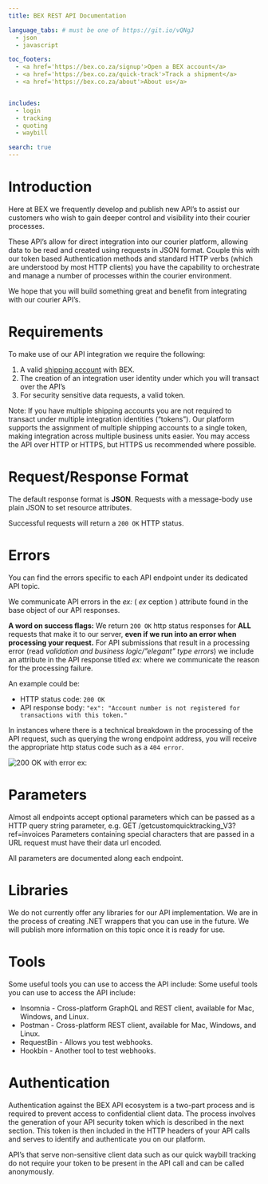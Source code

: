 ```yaml
---
title: BEX REST API Documentation

language_tabs: # must be one of https://git.io/vQNgJ
  - json
  - javascript

toc_footers:
  - <a href='https://bex.co.za/signup'>Open a BEX account</a>
  - <a href='https://bex.co.za/quick-track'>Track a shipment</a>
  - <a href='https://bex.co.za/about'>About us</a>


includes:
  - login
  - tracking
  - quoting
  - waybill

search: true
---
```


# Introduction

Here at BEX we frequently develop and publish new API’s to assist our customers who wish to gain deeper control and visibility into their courier processes.

These API’s allow for direct integration into our courier platform, allowing data to be read and created using requests in JSON format.
Couple this with our token based Authentication methods and standard HTTP verbs (which are understood by most HTTP clients) you have the capability to orchestrate and manage a number of processes within the courier environment.

We hope that you will build something great and benefit from integrating with our courier API’s.

# Requirements

To make use of our API integration we require the following:

1. A valid <a href="https://bex.co.za/signup">shipping account</a> with BEX.
1. The creation of an integration user identity under which you will transact over the API’s
1. For security sensitive data requests, a valid token.

<aside class="notice">
Note: If you have multiple shipping accounts you are not required to transact under multiple integration identities (“tokens”). Our platform supports the assignment of multiple shipping accounts to a single token, making integration across multiple business units easier.
You may access the API over HTTP or HTTPS, but HTTPS us recommended where possible.
</aside>

# Request/Response Format
The default response format is **JSON**. Requests with a message-body use plain JSON to set resource attributes.

Successful requests will return a `200 OK` HTTP status.

# Errors

You can find the errors specific to each API endpoint under its dedicated API topic.

We communicate API errors in the _ex:_ ( _ex_ ception ) attribute found in the base object of our API responses.

**A word on success flags:**
We return `200 OK` http status responses for **ALL** requests that make it to our server, **even if we run into an error when processing your request.** For API submissions that result in a processing error (read _validation and business logic/”elegant” type errors_) we include an attribute in the API response titled _ex:_ where we communicate the reason for the processing failure.

An example could be:

* HTTP status code: `200 OK`
* API response body: `"ex": "Account number is not registered for transactions with this token."`

In instances where there is a technical breakdown in the processing of the API request, such as querying the wrong endpoint address, you will receive the appropriate http status code such as a `404 error`.

![200 OK with error ex:](200OK-response-with-ex-error.jpg)

# Parameters

Almost all endpoints accept optional parameters which can be passed as a HTTP query string parameter, e.g. GET /getcustomquicktracking_V3?ref=invoices
Parameters containing special characters that are passed in a URL request must have their data url encoded.

All parameters are documented along each endpoint.

# Libraries
We do not currently offer any libraries for our API implementation. We are in the process of creating .NET wrappers that you can use in the future. We will publish more information on this topic once it is ready for use.

# Tools
Some useful tools you can use to access the API include:
Some useful tools you can use to access the API include:
+ Insomnia - Cross-platform GraphQL and REST client, available for Mac, Windows, and Linux.
+ Postman - Cross-platform REST client, available for Mac, Windows, and Linux.
+ RequestBin - Allows you test webhooks.
+ Hookbin - Another tool to test webhooks.


# Authentication
Authentication against the BEX API ecosystem is a two-part process and is required to prevent access to confidential client data. The process involves the generation of your API security token which is described in the next section. This token is then included in the HTTP headers of your API calls and serves to identify and authenticate you on our platform.

API’s that serve non-sensitive client data such as our quick waybill tracking do not require your token to be present in the API call and can be called anonymously.


